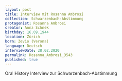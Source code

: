```yaml
---
layout: post
title: Interview mit Rosanna Ambrosi
collection: Schwarzenbach-Abstimmung
protagonist: Rosanna Ambrosi
creator: Anna Schnek
birthday: 16.09.1944
location: Zürich
born: Zevio (Verona)
language: Deutsch
interviewDate: 28.02.2020
permalink: Rosanna_Ambrosi_3543
published: true
---
```

Oral History Interview zur Schwarzenbach-Abstimmung